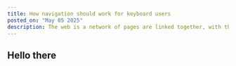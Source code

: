 ```yaml
---
title: How navigation should work for keyboard users
posted_on: "May 05 2025"
description: The web is a network of pages are linked together, with those links often grouped in a navigation. Here’s keyboard users traverse navigation.
---
```


## Hello there
